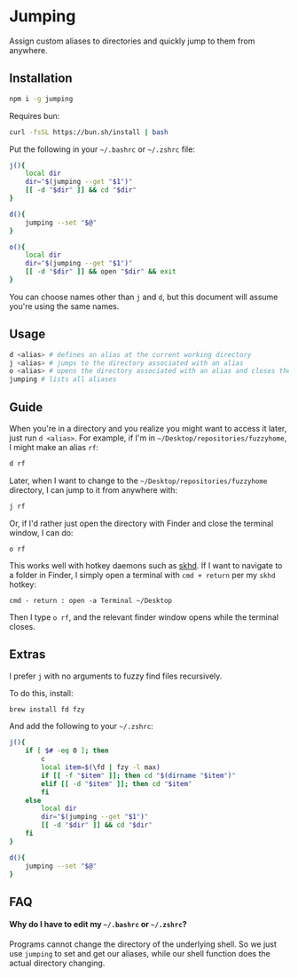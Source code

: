 # Jumping

Assign custom aliases to directories and quickly jump to them
from anywhere.

## Installation

```sh
npm i -g jumping
```

Requires bun:

```sh
curl -fsSL https://bun.sh/install | bash
```

Put the following in your `~/.bashrc` or `~/.zshrc` file:

```sh
j(){
	local dir
	dir="$(jumping --get "$1")"
	[[ -d "$dir" ]] && cd "$dir"
}

d(){
	jumping --set "$@"
}

o(){
	local dir
	dir="$(jumping --get "$1")"
	[[ -d "$dir" ]] && open "$dir" && exit
}
```

You can choose names other than `j` and `d`, but this document
will assume you're using the same names.

## Usage

```sh
d <alias> # defines an alias at the current working directory
j <alias> # jumps to the directory associated with an alias
o <alias> # opens the directory associated with an alias and closes the terminal window
jumping # lists all aliases
```

## Guide

When you're in a directory and you realize you might want to
access it later, just run `d <alias>`. For example, if I'm in
`~/Desktop/repositories/fuzzyhome`, I might make an alias `rf`:

```sh
d rf
```

Later, when I want to change to the
`~/Desktop/repositories/fuzzyhome` directory, I can jump to it from
anywhere with:

```sh
j rf
```

Or, if I'd rather just open the directory with Finder and close
the terminal window, I can do:

```
o rf
```

This works well with hotkey daemons such as
[skhd](https://github.com/koekeishiya/skhd). If I want to navigate to
a folder in Finder, I simply open a terminal with `cmd + return` per
my `skhd` hotkey:

```
cmd - return : open -a Terminal ~/Desktop
```

Then I type `o rf`, and the relevant finder window opens while
the terminal closes.

## Extras

I prefer `j` with no arguments to fuzzy find files recursively.

To do this, install:

```sh
brew install fd fzy
```

And add the following to your `~/.zshrc`:

```sh
j(){
	if [ $# -eq 0 ]; then
		c
		local item=$(\fd | fzy -l max)
		if [[ -f "$item" ]]; then cd "$(dirname "$item")"
		elif [[ -d "$item" ]]; then cd "$item"
		fi
	else
		local dir
		dir="$(jumping --get "$1")"
		[[ -d "$dir" ]] && cd "$dir"
	fi
}

d(){
	jumping --set "$@"
}
```

## FAQ

#### Why do I have to edit my `~/.bashrc` or `~/.zshrc`?

Programs cannot change the directory of the underlying shell. So we
just use `jumping` to set and get our aliases, while our shell
function does the actual directory changing.

